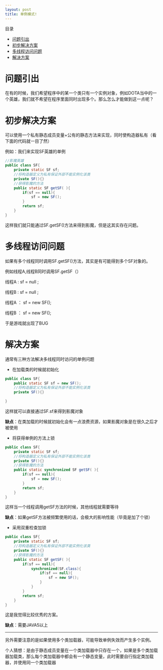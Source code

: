 ```yaml
---
layout: post
title: 单例模式!
---
```

目录
* [问题引出](#问题引出)
* [初步解决方案](#初步解决方案)
* [多线程访问问题](#多线程访问问题)
* [解决方案](#解决方案)

# 问题引出
在有的时候，我们希望程序中的某一个类只有一个实例对象，例如DOTA当中的一个英雄，我们就不希望在程序里面同时出现多个。那么怎么才能做到这一点呢？
# 初步解决方案
可以使用一个私有静态成员变量+公有的静态方法来实现，同时使构造器私有（看下面的代码就一目了然）

例如：我们来实现SF英雄的单例

```java
//影魔英雄
public class SF{
    private static SF sf;
    //将构造器定义为私有保证外部不能实例化该类
    private SF(){}
    //获得影魔的方法
    public static SF getSF( ){
        if(sf == null){
            sf = new SF();
        }
        return sf;
    }
}
```
这样我们就只能通过SF.getSF()方法来得到影魔，但是这其实存在问题。
# 多线程访问问题
如果有多个线程同时调用SF.getSF()方法，其实是有可能得到多个SF对象的。

例如线程A,线程B同时调用SF.getSF（）

线程A : sf = null ;

线程B : sf = null ;

线程A ： sf = new SF();

线程B ： sf = new SF();

于是游戏就出现了BUG
# 解决方案
通常有三种方法解决多线程同时访问的单例问题
- 在加载类的时候就初始化

```java
public class SF{
    public static SF sf = new SF();
    //将构造器定义为私有保证外部不能实例化该类
    private SF(){}
    
}
```
这样就可以直接通过SF.sf来得到影魔对象

**缺点**：在类加载的时候就初始化会有一点浪费资源，如果影魔对象是在很久之后才被使用
- 将获得单例的方法上锁

```java
public class SF{
    private static SF sf;
    //将构造器定义为私有保证外部不能实例化该类
    private SF(){}
    //获得影魔的方法
    public static synchronized SF getSF( ){
        if(sf == null){
            sf = new SF();
        }
        return sf;
    }
}
```
这样当一个线程调用getSF方法的时候，其他线程就需要等待

**缺点**：如果getSF方法被频繁使用的话，会极大的影响性能（毕竟是加了个锁）
- 采用双重检查加锁

```java
public class SF{
    private static SF sf;
    //将构造器定义为私有保证外部不能实例化该类
    private SF(){}
    //获得影魔的方法
    public static SF getSF( ){
        if(sf == null){
            synchronized(SF.class){
                if(sf == null){
                    sf = new SF();
                }
            }
        }
        return sf;
    }
}
```
这是我觉得比较优秀的方案。

**缺点**：需要JAVA5以上

---
另外需要注意的是如果使用多个类加载器，可能导致单例失效而产生多个实例。

个人猜想：是由于静态成员变量在一个类加载器中只存在一个，如果是多个类加载器加载类，那么每个类加载器中都会有一个静态变量，此时需要自行指定类加载器，并使用同一个类加载器
